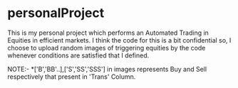 # personalProject
This is my personal project which performs an Automated Trading in Equities in efficient markets. I think the code for this is a bit confidential so, I choose to upload random images of triggering equities by the code whenever conditions are satisfied that I defined.

NOTE:-
*['B','BB'..],['S','SS','SSS'] in images represents Buy and Sell respectively that present in 'Trans' Column.


